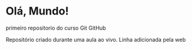 # Olá, Mundo!
 primeiro repositorio do curso Git  GitHub


Repositório criado durante uma aula ao vivo.
Linha adicionada pela web
